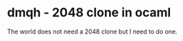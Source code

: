dmqh - 2048 clone in ocaml
==========================

The world does not need a 2048 clone but I need to do one.

